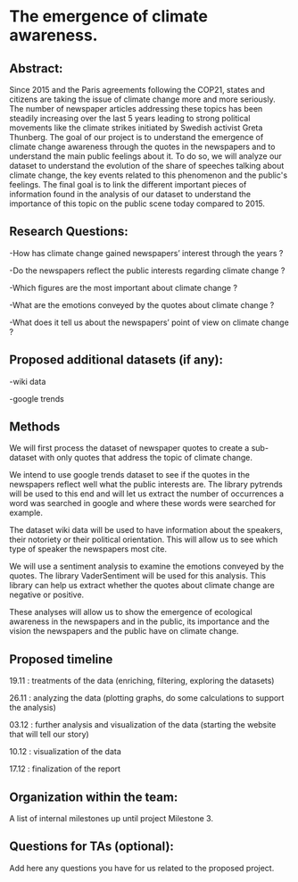 # The emergence of climate awareness.

## Abstract:

Since 2015 and the Paris agreements following the COP21, states and citizens are taking the issue of climate change more and more seriously. The number of newspaper articles addressing these topics has been steadily increasing over the last 5 years leading to strong political movements like the climate strikes initiated by Swedish activist Greta Thunberg. The goal of our project is to understand the emergence of climate change awareness through the quotes in the newspapers and to understand the main public feelings about it. To do so, we will analyze our dataset to understand the evolution of the share of speeches talking about climate change,  the key events related to this phenomenon and the public's feelings. The final goal is to link the different important pieces of information found in the analysis of our dataset to understand the importance of this topic on the public scene today compared to 2015.



## Research Questions:

-How has climate change gained newspapers’ interest through the years ? 

-Do the newspapers reflect the public interests regarding climate change ? 

-Which figures are the most important about climate change ? 

-What are the emotions conveyed by the quotes about climate change ?

-What does it tell us about the newspapers’ point of view on climate change ? 



## Proposed additional datasets (if any):

-wiki data 

-google trends


## Methods

We will first process the dataset of newspaper quotes to create a sub-dataset with only quotes that address the topic of climate change. 

We intend to use google trends dataset to see if the quotes in the newspapers reflect well what the public interests are. The library pytrends will be used to this end and will let us extract the number of occurrences a word was searched in google and where these words were searched for example. 

The dataset wiki data will be used to have information about the speakers, their notoriety or their political orientation. This will allow us to see which type of speaker the newspapers most cite. 

We will use a sentiment analysis to examine the emotions conveyed by the quotes. The library VaderSentiment will be used for this analysis. This library can help us extract whether the quotes about climate change are negative or positive. 

These analyses will allow us to show the emergence of ecological awareness in the newspapers and in the public, its importance and the vision the newspapers and the public have on climate change.


## Proposed timeline

19.11 : treatments of the data (enriching, filtering, exploring the datasets)

26.11 : analyzing the data (plotting graphs, do some calculations to support the analysis)

03.12 : further analysis and visualization of the data (starting the website that will tell our story)

10.12 : visualization of the data 

17.12 : finalization of the report 


## Organization within the team:

A list of internal milestones up until project Milestone 3.

## Questions for TAs (optional):

Add here any questions you have for us related to the proposed project.
